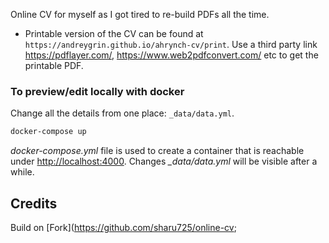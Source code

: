 Online CV for myself as I got tired to re-build PDFs all the time.

* Printable version of the CV can be found at `https://andreygrin.github.io/ahrynch-cv/print`. Use a third party link https://pdflayer.com/, https://www.web2pdfconvert.com/ etc to get the printable PDF.

### To preview/edit locally with docker
Change all the details from one place: `_data/data.yml`.

```sh
docker-compose up
```

*docker-compose.yml* file is used to create a container that is reachable under <http://localhost:4000>.
Changes *_data/data.yml* will be visible after a while.

## Credits

Build on [Fork](https://github.com/sharu725/online-cv;
